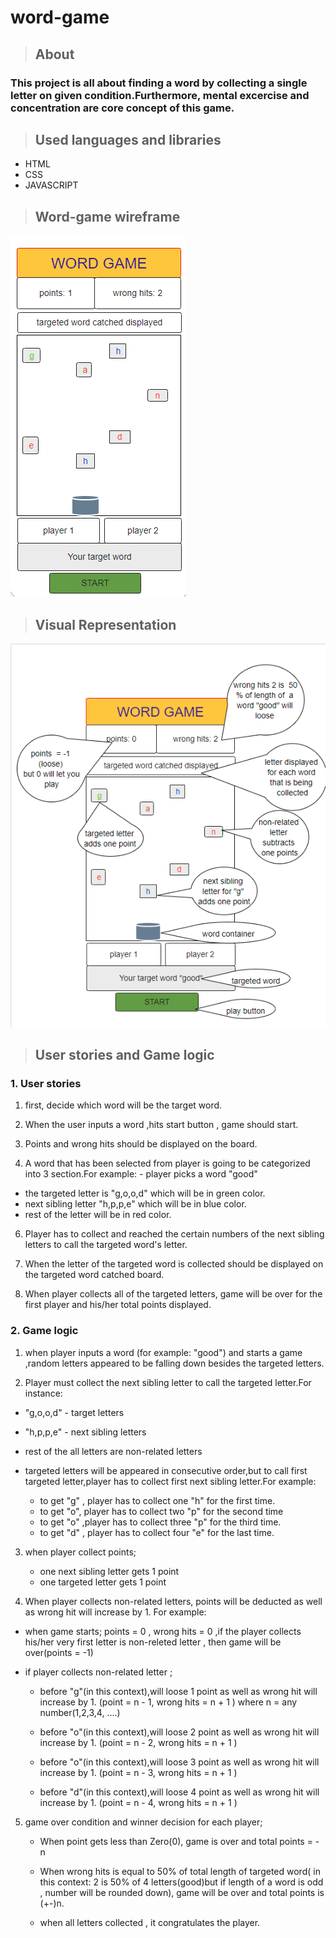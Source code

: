 # word-game


<!-- core concept -->
>## About
### This project is all about finding a word by collecting a single letter on given condition.Furthermore, mental excercise and concentration  are core concept of this game.



> ## Used languages and libraries
  * HTML
  * CSS
  * JAVASCRIPT
 

<!-- project Wiregrames -->
>## Word-game wireframe
![wireframes for word game](pics/wordgame1.png)


<!-- visual representation-->
>## Visual Representation 
![wireframes for word game](pics/wordgame2.png)



<!-- User story  and game logic -->

>## User stories and Game logic

 ### 1. User stories

 1. first, decide which word will be the target word.


 3. When the user inputs a word ,hits start button , game should start.

 4. Points and wrong hits should be displayed on the board.

 5. A word that has been selected from player is going to be categorized into 3 section.For example: - player picks a word "good"

  * the targeted letter is "g,o,o,d"  which will be in green color.
  * next sibling letter "h,p,p,e" which will be in blue color.
  * rest of the letter will be in red color.
 
 6. Player has to collect and reached the certain numbers of the next sibling letters to call the targeted word's letter. 

 7. When the letter of the targeted word is collected should be displayed on the targeted word catched board. 

 8. When player collects all of the targeted letters, game will be over for the first player and his/her total points displayed. 




 


### 2. Game logic


  1. when player inputs a word (for example: "good") and starts a game ,random letters appeared to be falling down besides the targeted letters.
  

  2. Player must collect the next sibling letter to 
  call the targeted letter.For instance:

   * "g,o,o,d" - target letters
   * "h,p,p,e" - next sibling letters
   *  rest of the all letters are non-related letters
   * targeted letters will be appeared in consecutive order,but to call first targeted letter,player has to collect first next sibling letter.For example:

      *  to get "g" , player has to collect one "h" for the first time. 
      *  to get "o", player has to collect two "p" for the second time 
      * to get "o" ,player has to collect three "p" for the third time.
      * to get "d" , player has to collect four "e" 
        for the last time.


3. when player collect points;
      * one next sibling letter gets 1 point
      * one targeted letter gets 1 point
     
 


4. When player collects non-related letters, points will be deducted as well as wrong hit will increase by 1. For example:

* when game starts; points = 0 , wrong hits = 0 ,if the player collects his/her very first letter is non-releted letter , then game will be over(points = -1)

* if player collects non-related letter ;

    * before "g"(in this context),will loose 1 point as well as wrong hit will increase by 1. (point = n - 1, wrong hits = n + 1 ) where n = any number(1,2,3,4, ....)

   * before "o"(in this context),will loose 2 point as well as wrong hit will increase by 1. (point = n - 2, wrong hits = n + 1 ) 

   * before "o"(in this context),will loose 3 point as well as wrong hit will increase by 1. (point = n - 3, wrong hits = n + 1 ) 
   
   * before "d"(in this context),will loose 4 point as well as wrong hit will increase by 1. (point = n - 4, wrong hits = n + 1 ) 



5. game over condition and winner decision for each player;

    * When point gets less than Zero(0), game is over and total points = - n 

    * When wrong hits is equal to 50% of total length of targeted  word( in this context: 2 is 50% of 4 letters(good)but if length of a word is odd , number will be rounded down), game will be over and total points is (+-)n.

    * when all letters collected , it congratulates the player.

